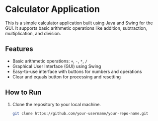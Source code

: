 # Calculator Application

This is a simple calculator application built using Java and Swing for the GUI. It supports basic arithmetic operations like addition, subtraction, multiplication, and division.

## Features

- Basic arithmetic operations: `+`, `-`, `*`, `/`
- Graphical User Interface (GUI) using Swing
- Easy-to-use interface with buttons for numbers and operations
- Clear and equals button for processing and resetting

## How to Run

1. Clone the repository to your local machine.
   ```bash
   git clone https://github.com/your-username/your-repo-name.git
